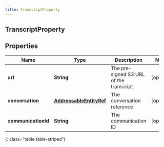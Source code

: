 ```yaml
---
title: TranscriptProperty
---
```

## TranscriptProperty


## Properties

| Name | Type | Description | Notes |
| ------------ | ------------- | ------------- | ------------- |
| **url** | **String** | The pre-signed S3 URL of the transcript |  [optional] |
| **conversation** | [**AddressableEntityRef**](AddressableEntityRef.html) | The conversation reference |  [optional] |
| **communicationId** | **String** | The communication ID |  [optional] |
{: class="table table-striped"}



